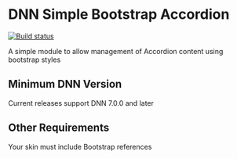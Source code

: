 # DNN Simple Bootstrap Accordion

[![Build status](https://ci.appveyor.com/api/projects/status/acw7r300fr73kbxa?svg=true)](https://ci.appveyor.com/project/IowaComputerGurus/dnn-simplebootstrapaccordion)


A simple module to allow management of Accordion content using bootstrap styles

## Minimum DNN Version

Current releases support DNN 7.0.0 and later

## Other Requirements

Your skin must include Bootstrap references